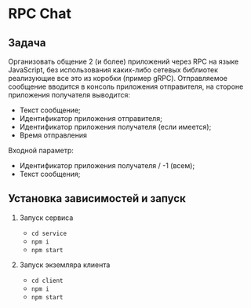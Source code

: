 # RPC Chat

## Задача
Организовать общение 2 (и более) приложений через RPC на языке JavaScript, без использования каких-либо сетевых библиотек реализующие все это из коробки (пример gRPC). Отправляемое сообщение вводится в консоль приложения отправителя, на стороне приложения получателя выводится:
- Текст сообщение;
- Идентификатор приложения отправителя;
- Идентификатор приложения получателя (если имеется);
- Время отправления

Входной параметр:

- Идентификатор приложения получателя / -1 (всем);
- Текст сообщения;

## Установка зависимостей и запуск

1. Запуск сервиса     
   - `cd service`
   - `npm i`
   - `npm start`
   
2. Запуск экземляра клиента 
   - `cd client`
   - `npm i`
   - `npm start`
 
   
